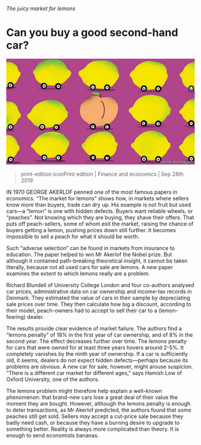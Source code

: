 ###### The juicy market for lemons

# Can you buy a good second-hand car? 

![image](images/20190928_FND002_0.jpg) 

> print-edition iconPrint edition | Finance and economics | Sep 28th 2019 

IN 1970 GEORGE AKERLOF penned one of the most famous papers in economics. “The market for lemons” shows how, in markets where sellers know more than buyers, trade can dry up. His example is not fruit but used cars—a “lemon” is one with hidden defects. Buyers want reliable wheels, or “peaches”. Not knowing which they are buying, they shave their offers. That puts off peach-sellers, some of whom exit the market, raising the chance of buyers getting a lemon, pushing prices down still further. It becomes impossible to sell a peach for what it should be worth. 

Such “adverse selection” can be found in markets from insurance to education. The paper helped to win Mr Akerlof the Nobel prize. But although it contained path-breaking theoretical insight, it cannot be taken literally, because not all used cars for sale are lemons. A new paper examines the extent to which lemons really are a problem. 

Richard Blundell of University College London and four co-authors analysed car prices, administrative data on car ownership and income-tax records in Denmark. They estimated the value of cars in their sample by depreciating sale prices over time. They then calculate how big a discount, according to their model, peach-owners had to accept to sell their car to a (lemon-fearing) dealer. 

The results provide clear evidence of market failure. The authors find a “lemons penalty” of 18% in the first year of car ownership, and of 8% in the second year. The effect decreases further over time. The lemons penalty for cars that were owned for at least three years hovers around 2-5%. It completely vanishes by the ninth year of ownership. If a car is sufficiently old, it seems, dealers do not expect hidden defects—perhaps because its problems are obvious. A new car for sale, however, might arouse suspicion. “There is a different car market for different ages,” says Hamish Low of Oxford University, one of the authors. 

The lemons problem might therefore help explain a well-known phenomenon: that brand-new cars lose a great deal of their value the moment they are bought. However, although the lemons penalty is enough to deter transactions, as Mr Akerlof predicted, the authors found that some peaches still get sold. Sellers may accept a cut-price sale because they badly need cash, or because they have a burning desire to upgrade to something better. Reality is always more complicated than theory. It is enough to send economists bananas. 

